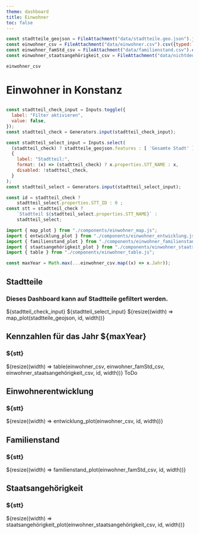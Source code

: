 ```yaml
---
theme: dashboard
title: Einwohner
toc: false
---
```


```js
const stadtteile_geojson = FileAttachment("data/stadtteile.geo.json").json();
const einwohner_csv = FileAttachment("data/einwohner.csv").csv({typed: true});
const einwohner_famStd_csv = FileAttachment("data/familienstand.csv").csv({typed: true});
const einwohner_staatsangehörigkeit_csv = FileAttachment("data/nichtdeutsch.csv").csv({typed: true});
```

```js
einwohner_csv
```
# Einwohner in Konstanz

<h2></h2>

```js
const stadtteil_check_input = Inputs.toggle({
  label: "Filter aktivieren",
  value: false,
});
const stadtteil_check = Generators.input(stadtteil_check_input);
```

```js
const stadtteil_select_input = Inputs.select(
  (stadtteil_check) ? stadtteile_geojson.features : [ 'Gesamte Stadt' ],
  {
    label: "Stadtteil:",
    format: (x) => (stadtteil_check) ? x.properties.STT_NAME : x,
    disabled: !stadtteil_check,
  }
);
const stadtteil_select = Generators.input(stadtteil_select_input);
```

```js
const id = stadtteil_check ?
    stadtteil_select.properties.STT_ID : 0 ;
const stt = stadtteil_check ?
    `Stadtteil ${stadtteil_select.properties.STT_NAME}` :
    stadtteil_select;
```

```js
import { map_plot } from "./components/einwohner_map.js";
import { entwicklung_plot } from "./components/einwohner_entwicklung.js";
import { familienstand_plot } from "./components/einwohner_familienstand.js";
import { staatsangehörigkeit_plot } from "./components/einwohner_staatsangehörigkeit.js";
import { table } from "./components/einwohner_table.js";
```

```js
const maxYear = Math.max(...einwohner_csv.map((x) => x.Jahr));
```

<div class="grid grid-cols-2">
  <div class="card">
    <h2>Stadtteile</h2>
    <h3>Dieses Dashboard kann auf Stadtteile gefiltert werden.</h3>
    ${stadtteil_check_input}
    ${stadtteil_select_input}
    ${resize((width) => map_plot(stadtteile_geojson, id, width))}
  </div>
  <div class="card">
    <h2>Kennzahlen für das Jahr ${maxYear}</h2>
    <h3>${stt}</h3>
    ${resize((width) => table(einwohner_csv, einwohner_famStd_csv, einwohner_staatsangehörigkeit_csv, id, width))}
    ToDo
  </div>
</div>

<div class="grid grid-cols-1">
  <div class="card">
    <h2>Einwohnerentwicklung</h2>
    <h3>${stt}</h3>
    ${resize((width) => entwicklung_plot(einwohner_csv, id, width))}
  </div>
</div>

<div class="grid grid-cols-2">
  <div class="card">
    <h2>Familienstand</h2>
    <h3>${stt}</h3>
    ${resize((width) => familienstand_plot(einwohner_famStd_csv, id, width))}
  </div>
  <div class="card">
    <h2>Staatsangehörigkeit</h2>
    <h3>${stt}</h3>
    ${resize((width) => staatsangehörigkeit_plot(einwohner_staatsangehörigkeit_csv, id, width))}
  </div>
</div>